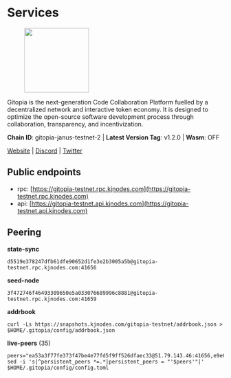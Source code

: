 # Services

<figure><img src="https://raw.githubusercontent.com/kj89/testnet_manuals/main/pingpub/logos/gitopia.png" width="150" alt=""><figcaption></figcaption></figure>

Gitopia is the next-generation Code Collaboration Platform fuelled by  a decentralized network and interactive token economy. It is designed  to optimize the open-source software development process through  collaboration, transparency, and incentivization.

**Chain ID**: gitopia-janus-testnet-2 | **Latest Version Tag**: v1.2.0 | **Wasm**: OFF

[Website](https://gitopia.com/) | [Discord](https://discord.gg/hFTXCGNYDZ) | [Twitter](https://twitter.com/gitopiaDAO)


## Public endpoints

* rpc: [https://gitopia-testnet.rpc.kjnodes.com](https://gitopia-testnet.rpc.kjnodes.com)
* api: [https://gitopia-testnet.api.kjnodes.com](https://gitopia-testnet.api.kjnodes.com)

## Peering

**state-sync**

```
d5519e378247dfb61dfe90652d1fe3e2b3005a5b@gitopia-testnet.rpc.kjnodes.com:41656
```

**seed-node**

```
3f472746f46493309650e5a033076689996c8881@gitopia-testnet.rpc.kjnodes.com:41659
```

**addrbook**
```
curl -Ls https://snapshots.kjnodes.com/gitopia-testnet/addrbook.json > $HOME/.gitopia/config/addrbook.json
```

**live-peers** (35)
```
peers="ea53a3f77fe373f47be4e77fd5f9ff526dfaec33@51.79.143.46:41656,e9e671e22d794a4f80e32133905c83585b057a5d@86.48.3.0:26656,ff4fab3a07cdf3601b90ececd2de9a85b3a1a42e@82.208.21.152:26656,33196fb0090d2de3671e36545d3425f641c9c0dc@65.109.70.4:41656,e53572d91ae5c25caf23b6390467d1d2978ae3b7@65.109.14.17:26656,5ffdc1788f68df5e8163d9bd0d71a4c4d3dec2e9@81.0.220.21:26656,73de34b1d08fdd58b5a5c0ec6d2560310c1ebe90@38.242.151.86:26656,ee812a11525cf7e2de4bd63e66aed8b8de337902@38.242.235.199:41656,38f4e436b28b05850fa9b67cadf0700123cec094@45.10.154.166:26656,b30d41820868f19784589dce150f07e3bdce8ea2@86.48.0.95:26656,d5519e378247dfb61dfe90652d1fe3e2b3005a5b@65.109.68.190:41656,95fbdc6d62be17db6688222b15b57d3e795ed07a@167.86.84.102:656,e79532749fb5dd95366f4568a7b2430d0e316fb5@84.46.255.163:26656,bfe5342ae808946452ed1ff21f5cb69f4f4bf78b@38.242.250.242:26656,b44d4fd0799d2c06fbec0257b376c0520bdb226a@185.250.37.147:41656,31099d763305ead833b84c28b142ecbfd3628a64@85.190.246.250:41656,1cf3826ccd9a24caa549cbea061446716858133e@154.26.130.95:36656,6a7ba7eca935a76e02b5bbb9caf149a41da9af12@144.76.27.79:46656,32254e5e11c49d8802f4c5bbd2c682eebd72ea33@80.241.220.28:60956,66116d559390844588c67db54b894779cf00d559@5.9.61.237:41656,a8591524ebded3132f423771c0d91b77bdffad44@82.208.22.16:26656,02c20307295465ab2592fd81176e66be90d4bbe2@5.189.159.111:26656,ebeba690d8084592a983da1e6429598cc9b9d04c@213.202.212.77:26656,938ac1e4262cb2341bac323156fc3637f1b9c472@84.46.240.25:41656,ccf24b1e4f8566f3914c08e13d2b6154ed47ddbd@45.153.48.45:26656,016b0e565abd496b9473b87ac41339251005d12e@194.163.167.163:41656,f97115243c6291081b546e8d59f51e5ecede4168@149.102.155.225:26656,5171aad5f862d474b36fc8049be3339068c96cc9@165.232.151.144:26656,4b74a2394e9c251ca24c68e666288a5fdae78010@185.245.183.246:26656,6d36c85a0fc1d737906f47af2e090734e0f6d4a3@86.48.3.99:26656,2f0484f05aa2d58d91aa21ea7cb9ce81c2e207ea@85.239.240.187:26656,6871aeacd353d66c38b1ebbf3b1ad244fa05e32b@167.86.84.125:26656,481189b7e246f6c824a969482446c49abbfe76b8@161.97.172.147:26656,d9d59b442e46f142394fcdf2f246ca8c7b2b7ce9@149.102.146.36:26656,023c6a86fbd8b8368503c92bd612a8c0379a26e5@194.146.13.251:656"
sed -i 's|^persistent_peers *=.*|persistent_peers = "'$peers'"|' $HOME/.gitopia/config/config.toml
```
